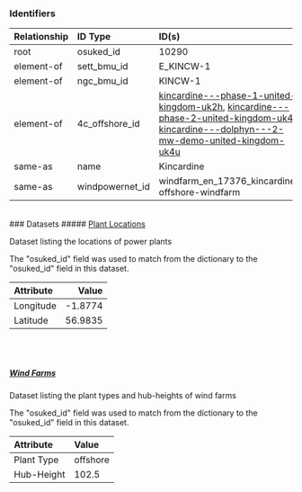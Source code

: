 ### Identifiers

| Relationship   | ID Type         | ID(s)                                                                                                                                                                                                                                                                                                                                                                                                                                                               |
|:---------------|:----------------|:--------------------------------------------------------------------------------------------------------------------------------------------------------------------------------------------------------------------------------------------------------------------------------------------------------------------------------------------------------------------------------------------------------------------------------------------------------------------|
| root           | osuked_id       | 10290                                                                                                                                                                                                                                                                                                                                                                                                                                                               |
| element-of     | sett_bmu_id     | E_KINCW-1                                                                                                                                                                                                                                                                                                                                                                                                                                                           |
| element-of     | ngc_bmu_id      | KINCW-1                                                                                                                                                                                                                                                                                                                                                                                                                                                             |
| element-of     | 4c_offshore_id  | [kincardine---phase-1-united-kingdom-uk2h](https://www.4coffshore.com/windfarms/united-kingdom/kincardine---phase-1-united-kingdom-uk2h.html), [kincardine---phase-2-united-kingdom-uk4n](https://www.4coffshore.com/windfarms/united-kingdom/kincardine---phase-2-united-kingdom-uk4n.html), [kincardine---dolphyn---2-mw-demo-united-kingdom-uk4u](https://www.4coffshore.com/windfarms/united-kingdom/kincardine---dolphyn---2-mw-demo-united-kingdom-uk4u.html) |
| same-as        | name            | Kincardine                                                                                                                                                                                                                                                                                                                                                                                                                                                          |
| same-as        | windpowernet_id | windfarm_en_17376_kincardine-offshore-windfarm                                                                                                                                                                                                                                                                                                                                                                                                                      |

<br>
### Datasets
##### <a href="https://raw.githubusercontent.com/OSUKED/Dictionary-Datasets/main/datasets/plant-locations/datapackage.json">Plant Locations</a>

Dataset listing the locations of power plants

The "osuked_id" field was used to match from the dictionary to the "osuked_id" field in this dataset.

| Attribute   |   Value |
|:------------|--------:|
| Longitude   | -1.8774 |
| Latitude    | 56.9835 |

<br><br>
##### <a href="https://raw.githubusercontent.com/OSUKED/Dictionary-Datasets/main/datasets/wind-farms/datapackage.json">Wind Farms</a>

Dataset listing the plant types and hub-heights of wind farms

The "osuked_id" field was used to match from the dictionary to the "osuked_id" field in this dataset.

| Attribute   | Value    |
|:------------|:---------|
| Plant Type  | offshore |
| Hub-Height  | 102.5    |
